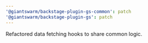 ```yaml
---
'@giantswarm/backstage-plugin-gs-common': patch
'@giantswarm/backstage-plugin-gs': patch
---
```


Refactored data fetching hooks to share common logic.
